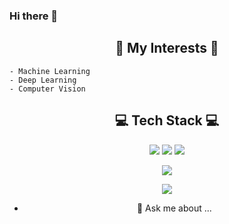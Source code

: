 ### Hi there 👋
## **<center>🌟 My Interests 🌟<center>** 
    - Machine Learning
    - Deep Learning
    - Computer Vision


## **<center>💻 Tech Stack 💻</center>** 
<center>
<img src="https://img.shields.io/badge/Python-3776AB?style=flat-square&logo=Python&logoColor=white"/></a> <img src="https://img.shields.io/badge/PyTorch-EE4C2C?style=flat-square&logo=PyTorch&logoColor=white"/></a> <img src="https://img.shields.io/badge/TensorFlow-FF6F00?style=flat-square&logo=TensorFlow&logoColor=white"/></a> 

<img src="https://img.shields.io/badge/OpenCV-5C3EE8?style=flat-square&logo=OpenCV&logoColor=white"/></a> 

<img src="https://img.shields.io/badge/Arduino-00979D?style=flat-square&logo=Arduino&logoColor=white"/></a>



- 💬 Ask me about ...

